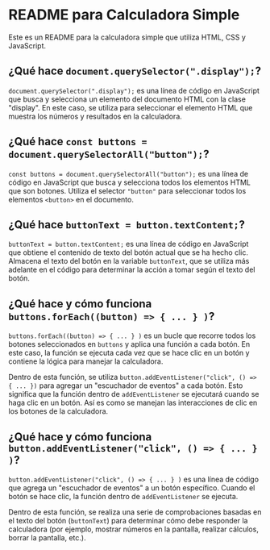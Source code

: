 # README para Calculadora Simple

Este es un README para la calculadora simple que utiliza HTML, CSS y JavaScript.

## ¿Qué hace `document.querySelector(".display");`?

`document.querySelector(".display");` es una línea de código en JavaScript que busca y selecciona un elemento del documento HTML con la clase "display". En este caso, se utiliza para seleccionar el elemento HTML que muestra los números y resultados en la calculadora.

## ¿Qué hace `const buttons = document.querySelectorAll("button");`?

`const buttons = document.querySelectorAll("button");` es una línea de código en JavaScript que busca y selecciona todos los elementos HTML que son botones. Utiliza el selector `"button"` para seleccionar todos los elementos `<button>` en el documento.

## ¿Qué hace `buttonText = button.textContent;`?

`buttonText = button.textContent;` es una línea de código en JavaScript que obtiene el contenido de texto del botón actual que se ha hecho clic. Almacena el texto del botón en la variable `buttonText`, que se utiliza más adelante en el código para determinar la acción a tomar según el texto del botón.

## ¿Qué hace y cómo funciona `buttons.forEach((button) => { ... } )`?

`buttons.forEach((button) => { ... } )` es un bucle que recorre todos los botones seleccionados en `buttons` y aplica una función a cada botón. En este caso, la función se ejecuta cada vez que se hace clic en un botón y contiene la lógica para manejar la calculadora.

Dentro de esta función, se utiliza `button.addEventListener("click", () => { ... })` para agregar un "escuchador de eventos" a cada botón. Esto significa que la función dentro de `addEventListener` se ejecutará cuando se haga clic en un botón. Así es como se manejan las interacciones de clic en los botones de la calculadora.

## ¿Qué hace y cómo funciona `button.addEventListener("click", () => { ... } )`?

`button.addEventListener("click", () => { ... } )` es una línea de código que agrega un "escuchador de eventos" a un botón específico. Cuando el botón se hace clic, la función dentro de `addEventListener` se ejecuta.

Dentro de esta función, se realiza una serie de comprobaciones basadas en el texto del botón (`buttonText`) para determinar cómo debe responder la calculadora (por ejemplo, mostrar números en la pantalla, realizar cálculos, borrar la pantalla, etc.).
